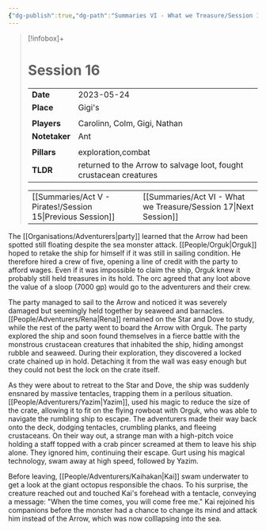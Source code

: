 ```yaml
---
{"dg-publish":true,"dg-path":"Summaries VI - What we Treasure/Session 16.md","permalink":"/summaries-vi-what-we-treasure/session-16/","tags":["session"]}
---
```


> [!infobox]+
> # Session 16
> 
> | | |
> | --- | --- |
> | **Date** | 2023-05-24 |
> | **Place** | Gigi's |
> | | | 
> | **Players** | Carolinn, Colm, Gigi, Nathan |
> | **Notetaker** | Ant |
> | | | 
> | **Pillars** | exploration,combat | 
> | **TLDR** | returned to the Arrow to salvage loot, fought crustacean creatures |
> 
> | | |
> | --- | --- |
> | [[Summaries/Act V - Pirates!/Session 15\|Previous Session]] | [[Summaries/Act VI - What we Treasure/Session 17\|Next Session]] |

The [[Organisations/Adventurers\|party]] learned that the Arrow had been spotted still floating despite the sea monster attack. [[People/Orguk\|Orguk]] hoped to retake the ship for himself if it was still in sailing condition. He therefore hired a crew of five, opening a line of credit with the party to afford wages. Even if it was impossible to claim the ship, Orguk knew it probably still held treasures in its hold. The orc agreed that any loot above the value of a sloop (7000 gp) would go to the adventurers and their crew.

The party managed to sail to the Arrow and noticed it was severely damaged but seemingly held together by seaweed and barnacles. [[People/Adventurers/Rena\|Rena]] remained on the Star and Dove to study, while the rest of the party went to board the Arrow with Orguk. The party explored the ship and soon found themselves in a fierce battle with the monstrous crustacean creatures that inhabited the ship, hiding amongst rubble and seaweed. During their exploration, they discovered a locked crate chained up in hold. Detaching it from the wall was easy enough but they could not best the lock on the crate itself.

As they were about to retreat to the Star and Dove, the ship was suddenly ensnared by massive tentacles, trapping them in a perilous situation. [[People/Adventurers/Yazim\|Yazim]], used his magic to reduce the size of the crate, allowing it to fit on the flying rowboat with Orguk, who was able to navigate the rumbling ship to escape. The adventurers made their way back onto the deck, dodging tentacles, crumbling planks, and fleeing crustaceans. On their way out, a strange man with a high-pitch voice holding a staff topped with a crab pincer screamed at them to leave his ship alone. They ignored him, continuing their escape. Gurt using his magical technology, swam away at high speed, followed by Yazim.

Before leaving, [[People/Adventurers/Kaihakan\|Kai]] swam underwater to get a look at the giant octopus responsible the chaos. To his surprise, the creature reached out and touched Kai's forehead with a tentacle, conveying a message: "When the time comes, you will come free me." Kai rejoined his companions before the monster had a chance to change its mind and attack him instead of the Arrow, which was now colllapsing into the sea.